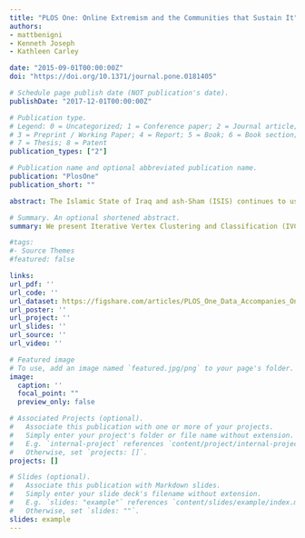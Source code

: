 ```yaml
---
title: "PLOS One: Online Extremism and the Communities that Sustain It"
authors:
- mattbenigni
- Kenneth Joseph
- Kathleen Carley

date: "2015-09-01T00:00:00Z"
doi: "https://doi.org/10.1371/journal.pone.0181405"

# Schedule page publish date (NOT publication's date).
publishDate: "2017-12-01T00:00:00Z"

# Publication type.
# Legend: 0 = Uncategorized; 1 = Conference paper; 2 = Journal article;
# 3 = Preprint / Working Paper; 4 = Report; 5 = Book; 6 = Book section;
# 7 = Thesis; 8 = Patent
publication_types: ["2"]

# Publication name and optional abbreviated publication name.
publication: "PlosOne"
publication_short: ""

abstract: The Islamic State of Iraq and ash-Sham (ISIS) continues to use social media as an essential element of its campaign to motivate support. On Twitter, ISIS’ unique ability to leverage unaffiliated sympathizers that simply retweet propaganda has been identified as a primary mechanism in their success in motivating both recruitment and “lone wolf” attacks. The present work explores a large community of Twitter users whose activity supports ISIS propaganda diffusion in varying degrees. Within this ISIS supporting community, we observe a diverse range of actor types, including fighters, propagandists, recruiters, religious scholars, and unaffiliated sympathizers. The interaction between these users offers unique insight into the people and narratives critical to ISIS’ sustainment. In their entirety, we refer to this diverse set of users as an online extremist community or OEC. We present Iterative Vertex Clustering and Classification (IVCC), a scalable analytic approach for OEC detection in annotated heterogeneous networks, and provide an illustrative case study of an online community of over 22,000 Twitter users whose online behavior directly advocates support for ISIS or contibutes to the group’s propaganda dissemination through retweets.

# Summary. An optional shortened abstract.
summary: We present Iterative Vertex Clustering and Classification (IVCC), a scalable analytic approach for OEC detection in annotated heterogeneous networks, and provide an illustrative case study of an online community of over 22,000 Twitter users whose online behavior directly advocates support for ISIS or contibutes to the group’s propaganda dissemination through retweets.

#tags:
#- Source Themes
#featured: false

links:
url_pdf: ''
url_code: ''
url_dataset: https://figshare.com/articles/PLOS_One_Data_Accompanies_Online_Threat_Group_Supporting_Community_Detection_Uncovering_the_ISIS_Supporting_Community_on_Twitter_/3166798
url_poster: ''
url_project: ''
url_slides: ''
url_source: ''
url_video: ''

# Featured image
# To use, add an image named `featured.jpg/png` to your page's folder. 
image:
  caption: ''
  focal_point: ""
  preview_only: false

# Associated Projects (optional).
#   Associate this publication with one or more of your projects.
#   Simply enter your project's folder or file name without extension.
#   E.g. `internal-project` references `content/project/internal-project/index.md`.
#   Otherwise, set `projects: []`.
projects: []

# Slides (optional).
#   Associate this publication with Markdown slides.
#   Simply enter your slide deck's filename without extension.
#   E.g. `slides: "example"` references `content/slides/example/index.md`.
#   Otherwise, set `slides: ""`.
slides: example
---
```


